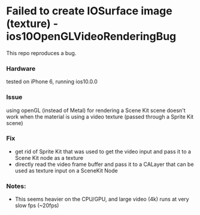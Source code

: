# Failed to create IOSurface image (texture) - ios10OpenGLVideoRenderingBug

This repo reproduces a bug.
### Hardware
tested on iPhone 6, running ios10.0.0

### Issue
using openGL (instead of Metal) for rendering a Scene Kit scene doesn't work when the material is using a video texture (passed through a Sprite Kit scene)

### Fix
- get rid of Sprite Kit that was used to get the video input and pass it to a Scene Kit node as a texture
- directly read the video frame buffer and pass it to a CALayer that can be used as texture input on a SceneKit Node

### Notes:
- This seems heavier on the CPU/GPU, and large video (4k) runs at very slow fps (~20fps)
